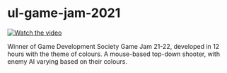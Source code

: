 # ul-game-jam-2021
[![Watch the video](https://img.youtube.com/vi/PcCtN64D6CA/0.jpg)](https://www.youtube.com/watch?v=PcCtN64D6CA)

Winner of Game Development Society Game Jam 21-22, developed in 12 hours with the theme of colours.
A mouse-based top-down shooter, with enemy AI varying based on their colours.
